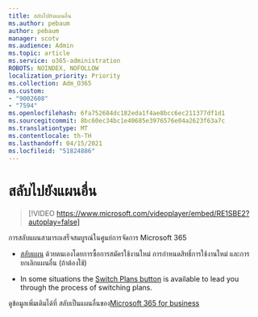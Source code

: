 ```yaml
---
title: สลับไปยังแผนอื่น
ms.author: pebaum
author: pebaum
manager: scotv
ms.audience: Admin
ms.topic: article
ms.service: o365-administration
ROBOTS: NOINDEX, NOFOLLOW
localization_priority: Priority
ms.collection: Adm_O365
ms.custom:
- "9002608"
- "7594"
ms.openlocfilehash: 6fa752684dc182eda1f4ae8bcc6ec211377df1d1
ms.sourcegitcommit: 8bc60ec34bc1e40685e3976576e04a2623f63a7c
ms.translationtype: MT
ms.contentlocale: th-TH
ms.lasthandoff: 04/15/2021
ms.locfileid: "51824886"
---
```

# <a name="switch-to-a-different-plan"></a>สลับไปยังแผนอื่น

> [!VIDEO https://www.microsoft.com/videoplayer/embed/RE1SBE2?autoplay=false]

การสลับแผนสามารถเสร็จสมบูรณ์ในศูนย์การจัดการ Microsoft 365

- [สลับแผน](https://docs.microsoft.com/microsoft-365/commerce/subscriptions/switch-plans-manually) ด้วยตนเองโดยการซื้อการสมัครใช้งานใหม่ การกําหนดสิทธิ์การใช้งานใหม่ และการยกเลิกแผนอื่น (ถ้าต้องใช้)

- In some situations the [Switch Plans button](https://docs.microsoft.com/microsoft-365/commerce/subscriptions/switch-to-a-different-plan#use-the-switch-plans-button) is available to lead you through the process of switching plans.

ดูข้อมูลเพิ่มเติมได้ที่ สลับเป็นแผนอื่นของ[Microsoft 365 for business](https://docs.microsoft.com/microsoft-365/commerce/subscriptions/switch-to-a-different-plan)
